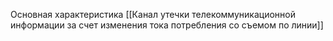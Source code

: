 Основная характеристика [[Канал утечки телекоммуникационной информации за счет изменения тока потребления со съемом по линии]]